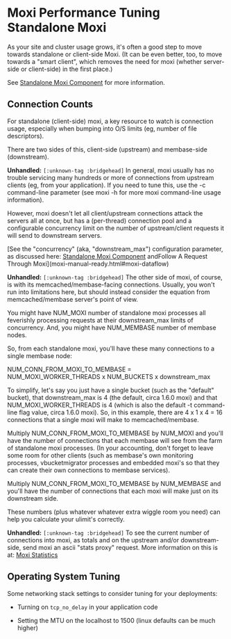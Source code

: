 # Moxi Performance Tuning Standalone Moxi

As your site and cluster usage grows, it's often a good step to move towards
standalone or client-side Moxi. (It can be even better, too, to move towards a
"smart client", which removes the need for moxi (whether server-side or
client-side) in the first place.)

See [Standalone Moxi Component](moxi-manual-ready.html#moxi-standalone) for more
information.

<a id="moxi-performance-conncounts"></a>

## Connection Counts

For standalone (client-side) moxi, a key resource to watch is connection usage,
especially when bumping into O/S limits (eg, number of file descriptors).

There are two sides of this, client-side (upstream) and membase-side
(downstream).

**Unhandled:** `[:unknown-tag :bridgehead]` In general, moxi usually has no
trouble servicing many hundreds or more of connections from upstream clients
(eg, from your application). If you need to tune this, use the -c command-line
parameter (see moxi -h for more moxi command-line usage information).

However, moxi doesn't let all client/upstream connections attack the servers all
at once, but has a (per-thread) connection pool and a configurable concurrency
limit on the number of upstream/client requests it will send to downstream
servers.

[See the "concurrency" (aka, "downstream\_max") configuration parameter, as
discussed here: [Standalone Moxi
Component](moxi-manual-ready.html#moxi-standalone) andFollow A Request Through
Moxi](moxi-manual-ready.html#moxi-dataflow)

**Unhandled:** `[:unknown-tag :bridgehead]` The other side of moxi, of course,
is with its memcached/membase-facing connections. Usually, you won't run into
limitations here, but should instead consider the equation from
memcached/membase server's point of view.

You might have NUM\_MOXI number of standalone moxi processes all feverishly
processing requests at their downstream\_max limits of concurrency. And, you
might have NUM\_MEMBASE number of membase nodes.

So, from each standalone moxi, you'll have these many connections to a single
membase node:

NUM\_CONN\_FROM\_MOXI\_TO\_MEMBASE = NUM\_MOXI\_WORKER\_THREADS x NUM\_BUCKETS x
downstream\_max

To simplify, let's say you just have a single bucket (such as the "default"
bucket), that downstream\_max is 4 (the default, circa 1.6.0 moxi) and that
NUM\_MOXI\_WORKER\_THREADS is 4 (which is also the default -t command-line flag
value, circa 1.6.0 moxi). So, in this example, there are 4 x 1 x 4 = 16
connections that a single moxi will make to memcached/membase.

Multiply NUM\_CONN\_FROM\_MOXI\_TO\_MEMBASE by NUM\_MOXI and you'll have the
number of connections that each membase will see from the farm of standalone
moxi processes. (In your accounting, don't forget to leave some room for other
clients (such as membase's own monitoring processes, vbucketmigrator processes
and embedded moxi's so that they can create their own connections to membase
services).

Multiply NUM\_CONN\_FROM\_MOXI\_TO\_MEMBASE by NUM\_MEMBASE and you'll have the
number of connections that each moxi will make just on its downstream side.

These numbers (plus whatever whatever extra wiggle room you need) can help you
calculate your ulimit's correctly.

**Unhandled:** `[:unknown-tag :bridgehead]` To see the current number of
connections into moxi, as totals and on the upstream and/or downstream-side,
send moxi an ascii "stats proxy" request. More information on this is at: [Moxi
Statistics](moxi-manual-ready.html#moxi-statistics)

<a id="moxi-performance-ostuning"></a>

## Operating System Tuning

Some networking stack settings to consider tuning for your deployments:

 * Turning on `tcp_no_delay` in your application code

 * Setting the MTU on the localhost to 1500 (linux defaults can be much higher)

<a id="moxi-statistics"></a>
